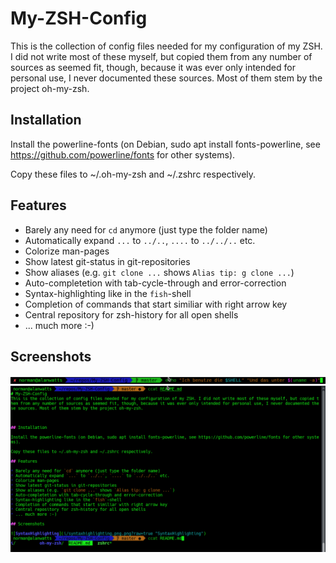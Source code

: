 # My-ZSH-Config
This is the collection of config files needed for my configuration of my ZSH. I did not write most of these myself, but copied them from any number of sources as seemed fit, though, because it was ever only intended for personal use, I never documented these sources. Most of them stem by the project oh-my-zsh.



## Installation

Install the powerline-fonts (on Debian, sudo apt install fonts-powerline, see https://github.com/powerline/fonts for other systems).

Copy these files to ~/.oh-my-zsh and ~/.zshrc respectively.

## Features

* Barely any need for `cd` anymore (just type the folder name)
* Automatically expand `...` to `../..`, `....` to `../../..` etc.
* Colorize man-pages
* Show latest git-status in git-repositories
* Show aliases (e.g. `git clone ...` shows `Alias tip: g clone ...`)
* Auto-completetion with tab-cycle-through and error-correction
* Syntax-highlighting like in the `fish`-shell
* Completion of commands that start similiar with right arrow key
* Central repository for zsh-history for all open shells
* ... much more :-)

## Screenshots

![SyntaxHighlighting](syntaxhighlighting.png "SyntaxHighlighting")
![Tabccat](tabccat.png "Tabccat")
